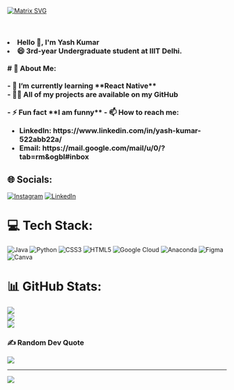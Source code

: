 [![Matrix SVG](https://raw.githubusercontent.com/rodrigograca31/rodrigograca31/master/matrix.svg)](https://www.youtube.com/watch?v=dQw4w9WgXcQ)

<br>
<h3>
<li> Hello 🙌, I'm Yash Kumar  </li>
<li> 😄 3rd-year Undergraduate student at IIIT Delhi. </li><br>
# 💫 About Me:<br><br>
  - 🌱 I’m currently learning **React Native**<br>
  - 👨‍💻 All of my projects are available on my GitHub <br><br>
  - ⚡ Fun fact **I am funny**
  - 📫 How to reach me:
      <ul>
      <li> LinkedIn: https://www.linkedin.com/in/yash-kumar-522abb22a/</li>
      <li> Email: https://mail.google.com/mail/u/0/?tab=rm&ogbl#inbox </li>
      </ul>
</h3>

## 🌐 Socials:
[![Instagram](https://img.shields.io/badge/Instagram-%23E4405F.svg?logo=Instagram&logoColor=white)](https://www.instagram.com/i__yashkumar/) [![LinkedIn](https://img.shields.io/badge/LinkedIn-%230077B5.svg?logo=linkedin&logoColor=white)](https://www.linkedin.com/in/yash-kumar-522abb22a) 

# 💻 Tech Stack:
![Java](https://img.shields.io/badge/java-%23ED8B00.svg?style=for-the-badge&logo=java&logoColor=white) ![Python](https://img.shields.io/badge/python-3670A0?style=for-the-badge&logo=python&logoColor=ffdd54) ![CSS3](https://img.shields.io/badge/css3-%231572B6.svg?style=for-the-badge&logo=css3&logoColor=white) ![HTML5](https://img.shields.io/badge/html5-%23E34F26.svg?style=for-the-badge&logo=html5&logoColor=white) ![Google Cloud](https://img.shields.io/badge/Google%20Cloud-%234285F4.svg?style=for-the-badge&logo=google-cloud&logoColor=white) ![Anaconda](https://img.shields.io/badge/Anaconda-%2344A833.svg?style=for-the-badge&logo=anaconda&logoColor=white) 	![Figma](https://img.shields.io/badge/figma-%23F24E1E.svg?style=for-the-badge&logo=figma&logoColor=white) ![Canva](https://img.shields.io/badge/Canva-%2300C4CC.svg?style=for-the-badge&logo=Canva&logoColor=white)
# 📊 GitHub Stats:
![](https://github-readme-stats.vercel.app/api?username=yashkumar19&theme=dark&hide_border=false&include_all_commits=false&count_private=false)<br/>
![](https://github-readme-streak-stats.herokuapp.com/?user=yashkumar19&theme=dark&hide_border=false)<br/>
![](https://github-readme-stats.vercel.app/api/top-langs/?username=yashkumar19&theme=dark&hide_border=false&include_all_commits=false&count_private=false&layout=compact)

### ✍️ Random Dev Quote
![](https://quotes-github-readme.vercel.app/api?type=horizontal&theme=radical)


---
[![](https://visitcount.itsvg.in/api?id=yashkumar19&icon=0&color=0)](https://visitcount.itsvg.in)

<!-- Proudly created with GPRM ( https://gprm.itsvg.in ) -->
